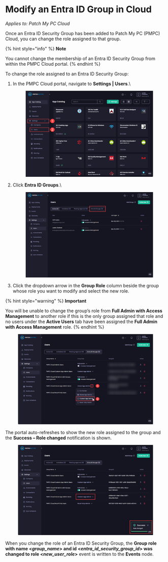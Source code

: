 # Modify an Entra ID Group in Cloud

_Applies to: Patch My PC Cloud_

Once an Entra ID Security Group has been added to Patch My PC (PMPC) Cloud, you can change the role assigned to that group.

{% hint style="info" %}
**Note**

You cannot change the membership of an Entra ID Security Group from within the PMPC Cloud portal.
{% endhint %}

To change the role assigned to an Entra ID Security Group:

1.  In the PMPC Cloud portal, navigate to **Settings | Users**.\


    <figure><img src="/_images/gitbook/image%20%282245%29.png" alt="Navigating to “Settings | Users”"><figcaption></figcaption></figure>


2.  Click **Entra ID Groups**.\


    <figure><img src="/_images/gitbook/image%20%282246%29.png" alt="Clicking “Entra ID Groups”"><figcaption></figcaption></figure>


3. Click the dropdown arrow in the **Group Role** column beside the group whose role you want to modify and select the new role.

{% hint style="warning" %}
**Important**

You will be unable to change the group’s role from **Full Admin with Access Management** to another role if this is the only group assigned that role and no users under the **Active Users** tab have been assigned the **Full Admin with Access Management** role.
{% endhint %}

<figure><img src="/_images/gitbook/image%20%282247%29.png" alt="Clicking the dropdown arrow in the “Group Role” column beside the group whose role you want to modify and selecting the new role"><figcaption></figcaption></figure>

The portal auto-refreshes to show the new role assigned to the group and the **Success – Role changed** notification is shown.

<figure><img src="/_images/gitbook/image%20%282248%29.png" alt="Portal auto-refreshing to show the new role assigned to the group and the “Success – Role changed” notification is shown"><figcaption></figcaption></figure>

When you change the role of an Entra ID Security Group, the **Group role with name <**_**group\_name**_**> and id <**_**entra\_id\_security\_group\_id**_**> was changed to role <**_**new\_user\_role**_**>** event is written to the **Events** node.&#x20;
